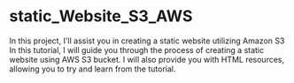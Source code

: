 # static_Website_S3_AWS
In this project, I'll assist you in creating a static website utilizing Amazon S3
In this tutorial, I will guide you through the process of creating a static website using AWS S3 bucket. I will also provide you with HTML resources, allowing you to try and learn from the tutorial.
